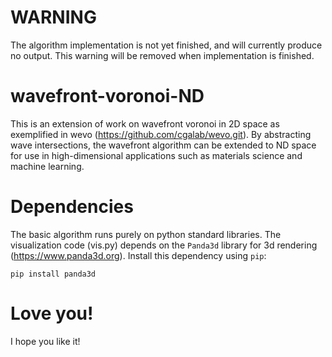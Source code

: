 # WARNING

The algorithm implementation is not yet finished,
and will currently produce no output.
This warning will be removed when implementation is finished.

# wavefront-voronoi-ND

This is an extension of work on wavefront voronoi in 2D space as exemplified in
wevo (https://github.com/cgalab/wevo.git).
By abstracting wave intersections,
the wavefront algorithm can be extended to ND space for use in high-dimensional
applications such as materials science and machine learning.

# Dependencies

The basic algorithm runs purely on python standard libraries.
The visualization code (vis.py) depends on the ```Panda3d``` library
for 3d rendering (https://www.panda3d.org).
Install this dependency using ```pip```:

```pip install panda3d```

# Love you!
I hope you like it!
